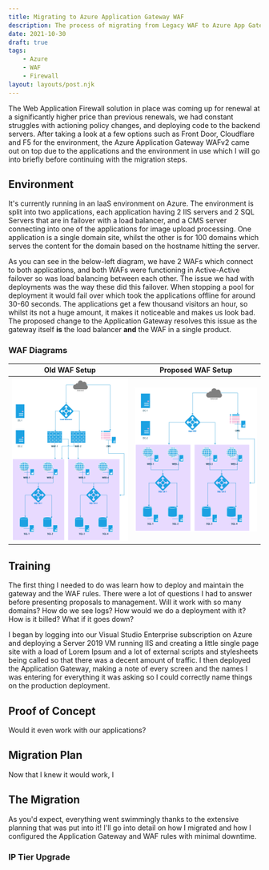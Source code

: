 ```yaml
---
title: Migrating to Azure Application Gateway WAF
description: The process of migrating from Legacy WAF to Azure App Gateway WAF
date: 2021-10-30
draft: true
tags:
    - Azure
    - WAF
    - Firewall
layout: layouts/post.njk
---
```


The Web Application Firewall solution in place was coming up for renewal at a significantly higher price than previous renewals, we had constant struggles with actioning policy changes, and deploying code to the backend servers. After taking a look at a few options such as Front Door, Cloudflare and F5 for the environment, the Azure Application Gateway WAFv2 came out on top due to the applications and the environment in use which I will go into briefly before continuing with the migration steps.

## Environment

It's currently running in an IaaS environment on Azure. The environment is split into two applications, each application having 2 IIS servers and 2 SQL Servers that are in failover with a load balancer, and a CMS server connecting into one of the applications for image upload processing.  One application is a single domain site, whilst the other is for 100 domains which serves the content for the domain based on the hostname hitting the server.

As you can see in the below-left diagram, we have 2 WAFs which connect to both applications, and both WAFs were functioning in Active-Active failover so was load balancing between each other. The issue we had with deployments was the way these did this failover. When stopping a pool for deployment it would fail over which took the applications offline for around 30-60 seconds. The applications get a few thousand visitors an hour, so whilst its not a huge amount, it makes it noticeable and makes us look bad. The proposed change to the Application Gateway resolves this issue as the gateway itself **is** the load balancer **and** the WAF in a single product.

### WAF Diagrams

| Old WAF Setup | Proposed WAF Setup |
|---|---|
| ![network diagram showing 2 WAFs connecting to 2 applications which each connected to 2 SQL servers though a load balancer](/img/Old-WAF-IaaS.png) | ![network diagram showing one application gateway WAF connecting to 2 applications which each connected to 2 SQL servers though a load balancer](/img/New-WAF-IaaS.png) |

## Training

The first thing I needed to do was learn how to deploy and maintain the gateway and the WAF rules. There were a lot of questions I had to answer before presenting proposals to management. Will it work with so many domains? How do we see logs? How would we do a deployment with it? How is it billed? What if it goes down?

I began by logging into our Visual Studio Enterprise subscription on Azure and deploying a Server 2019 VM running IIS and creating a little single page site with a load of Lorem Ipsum and a lot of external scripts and stylesheets being called so that there was a decent amount of traffic. I then deployed the Application Gateway, making a note of every screen and the names I was entering for everything it was asking so I could correctly name things on the production deployment.

## Proof of Concept

Would it even work with our applications?

## Migration Plan

Now that I knew it would work, I

## The Migration

As you'd expect, everything went swimmingly thanks to the extensive planning that was put into it! I'll go into detail on how I migrated and how I configured the Application Gateway and WAF rules with minimal downtime.

### IP Tier Upgrade

